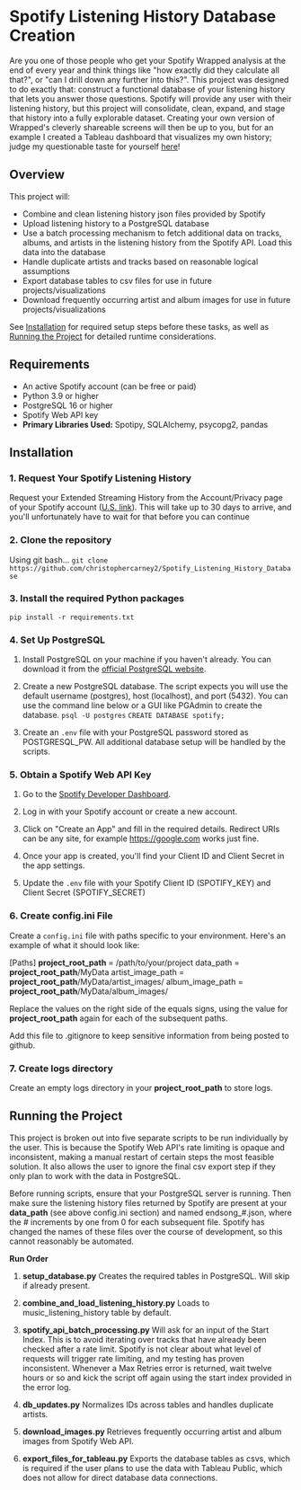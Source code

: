 
# Spotify Listening History Database Creation
Are you one of those people who get your Spotify Wrapped analysis at the end of every year and think things like "how exactly did they calculate all that?", or "can I drill down any further into this?". This project was designed to do exactly that: construct a functional database of your listening history that lets you answer those questions. Spotify will provide any user with their listening history, but this project will consolidate, clean, expand, and stage that history into a fully explorable dataset. Creating your own version of Wrapped's cleverly shareable screens will then be up to you, but for an example I created a Tableau dashboard that visualizes my own history; judge my questionable taste for yourself [here](https://public.tableau.com/app/profile/chris.carney/viz/MySpotifyHistory10YearsofStreaming/AllStreaming)!

## Overview
This project will:
- Combine and clean listening history json files provided by Spotify
- Upload listening history to a PostgreSQL database
- Use a batch processing mechanism to fetch additional data on tracks, albums, and artists in the listening history from the Spotify API. Load this data into the database
- Handle duplicate artists and tracks based on reasonable logical assumptions
- Export database tables to csv files for use in future projects/visualizations
- Download frequently occurring artist and album images for use in future projects/visualizations

See [Installation](#installation) for required setup steps before these tasks, as well as [Running the Project](#running-the-project) for detailed runtime considerations.

## Requirements 
- An active Spotify account (can be free or paid)
- Python 3.9 or higher
- PostgreSQL 16 or higher
- Spotify Web API key
- **Primary Libraries Used:** Spotipy, SQLAlchemy, psycopg2, pandas

## Installation

### 1. Request Your Spotify Listening History
Request your Extended Streaming History from the Account/Privacy page of your Spotify account ([U.S. link](https://www.spotify.com/us/account/privacy/)). This will take up to 30 days to arrive, and you'll unfortunately have to wait for that before you can continue

### 2. Clone the repository
Using git bash...
```git clone https://github.com/christophercarney2/Spotify_Listening_History_Database```

### 3. Install the required Python packages
```pip install -r requirements.txt```

### 4. Set Up PostgreSQL
1. Install PostgreSQL on your machine if you haven't already. You can download it from the [official PostgreSQL website](https://www.postgresql.org/download/).

2. Create a new PostgreSQL database. The script expects you will use the default username (postgres), host (localhost), and port (5432). You can use the command line below or a GUI like PGAdmin to create the database.
	```psql -U postgres```
	```CREATE DATABASE spotify;```

3. Create an `.env` file with your PostgreSQL password stored as POSTGRESQL_PW.
	All additional database setup will be handled by the scripts.

### 5. Obtain a Spotify Web API Key 
1. Go to the [Spotify Developer Dashboard](https://developer.spotify.com/dashboard/login).
    
2. Log in with your Spotify account or create a new account.
    
3. Click on "Create an App" and fill in the required details. Redirect URIs can be any site, for example https://google.com works just fine.
    
4. Once your app is created, you'll find your Client ID and Client Secret in the app settings.
    
5. Update the `.env` file with your Spotify Client ID (SPOTIFY_KEY) and Client Secret (SPOTIFY_SECRET)

### 6. Create config.ini File
Create a `config.ini` file with paths specific to your environment. Here's an example of what it should look like:

\[Paths\]
**project_root_path** = /path/to/your/project
data_path = **project_root_path**/MyData
artist_image_path = **project_root_path**/MyData/artist_images/ 
album_image_path = **project_root_path**/MyData/album_images/

Replace the values on the right side of the equals signs, using the value for **project_root_path** again for each of the subsequent paths.

Add this file to .gitignore to keep sensitive information from being posted to github.

### 7. Create logs directory
Create an empty logs directory in your **project_root_path** to store logs.

## Running the Project
This project is broken out into five separate scripts to be run individually by the user. This is because the Spotify Web API's rate limiting is opaque and inconsistent, making a manual restart of certain steps the most feasible solution. It also allows the user to ignore the final csv export step if they only plan to work with the data in PostgreSQL.

Before running scripts, ensure that your PostgreSQL server is running. Then make sure the listening history files returned by Spotify are present at your **data_path** (see above config.ini section) and named endsong_#.json, where the # increments by one from 0 for each subsequent file. Spotify has changed the names of these files over the course of development, so this cannot reasonably be automated.

**Run Order**
1. **setup_database.py**
	Creates the required tables in PostgreSQL. Will skip if already present.
2. **combine_and_load_listening_history.py**
	Loads to music_listening_history table by default.
3. **spotify_api_batch_processing.py**
	Will ask for an input of the Start Index. This is to avoid iterating over tracks that have already been checked after a rate limit. Spotify is not clear about what level of requests will trigger rate limiting, and my testing has proven inconsistent. Whenever a Max Retries error is returned, wait twelve hours or so and kick the script off again using the start index provided in the error log.
4. **db_updates.py**
	Normalizes IDs across tables and handles duplicate artists.
5. **download_images.py**
	Retrieves frequently occurring artist and album images from Spotify Web API.

6. **export_files_for_tableau.py**
	Exports the database tables as csvs, which is required if the user plans to use the data with Tableau Public, which does not allow for direct database data connections.

